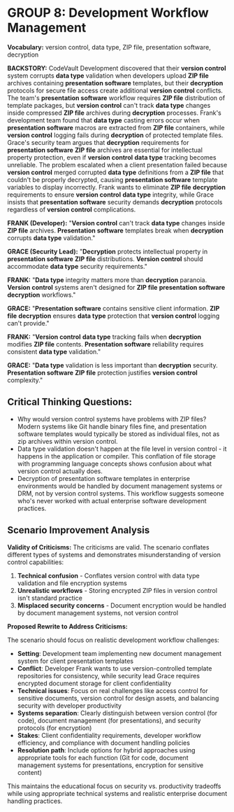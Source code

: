 # GROUP 8: Development Workflow Management

**Vocabulary:** version control, data type, ZIP file, presentation software, decryption


**BACKSTORY:** CodeVault Development discovered that their **version control** system corrupts **data type** validation when developers upload **ZIP file** archives containing **presentation software** templates, but their **decryption** protocols for secure file access create additional **version control** conflicts. The team's **presentation software** workflow requires **ZIP file** distribution of template packages, but **version control** can't track **data type** changes inside compressed **ZIP file** archives during **decryption** processes. Frank's development team found that **data type** casting errors occur when **presentation software** macros are extracted from **ZIP file** containers, while **version control** logging fails during **decryption** of protected template files. Grace's security team argues that **decryption** requirements for **presentation software** **ZIP file** archives are essential for intellectual property protection, even if **version control** **data type** tracking becomes unreliable. The problem escalated when a client presentation failed because **version control** merged corrupted **data type** definitions from a **ZIP file** that couldn't be properly decrypted, causing **presentation software** template variables to display incorrectly. Frank wants to eliminate **ZIP file** **decryption** requirements to ensure **version control** **data type** integrity, while Grace insists that **presentation software** security demands **decryption** protocols regardless of **version control** complications.

**FRANK (Developer):** "**Version control** can't track **data type** changes inside **ZIP file** archives. **Presentation software** templates break when **decryption** corrupts **data type** validation."

**GRACE (Security Lead):** "**Decryption** protects intellectual property in **presentation software** **ZIP file** distributions. **Version control** should accommodate **data type** security requirements."

**FRANK:** "**Data type** integrity matters more than **decryption** paranoia. **Version control** systems aren't designed for **ZIP file** **presentation software** **decryption** workflows."

**GRACE:** "**Presentation software** contains sensitive client information. **ZIP file** **decryption** ensures **data type** protection that **version control** logging can't provide."

**FRANK:** "**Version control** **data type** tracking fails when **decryption** modifies **ZIP file** contents. **Presentation software** reliability requires consistent **data type** validation."

**GRACE:** "**Data type** validation is less important than **decryption** security. **Presentation software** **ZIP file** protection justifies **version control** complexity."

## Critical Thinking Questions:
- Why would version control systems have problems with ZIP files? Modern systems like Git handle binary files fine, and presentation software templates would typically be stored as individual files, not as zip archives within version control.
- Data type validation doesn't happen at the file level in version control - it happens in the application or compiler. This conflation of file storage with programming language concepts shows confusion about what version control actually does.
- Decryption of presentation software templates in enterprise environments would be handled by document management systems or DRM, not by version control systems. This workflow suggests someone who's never worked with actual enterprise software development practices.

## Scenario Improvement Analysis

**Validity of Criticisms:** The criticisms are valid. The scenario conflates different types of systems and demonstrates misunderstanding of version control capabilities:

1. **Technical confusion** - Conflates version control with data type validation and file encryption systems
2. **Unrealistic workflows** - Storing encrypted ZIP files in version control isn't standard practice
3. **Misplaced security concerns** - Document encryption would be handled by document management systems, not version control

**Proposed Rewrite to Address Criticisms:**

The scenario should focus on realistic development workflow challenges:

- **Setting**: Development team implementing new document management system for client presentation templates
- **Conflict**: Developer Frank wants to use version-controlled template repositories for consistency, while security lead Grace requires encrypted document storage for client confidentiality
- **Technical issues**: Focus on real challenges like access control for sensitive documents, version control for design assets, and balancing security with developer productivity
- **Systems separation**: Clearly distinguish between version control (for code), document management (for presentations), and security protocols (for encryption)
- **Stakes**: Client confidentiality requirements, developer workflow efficiency, and compliance with document handling policies
- **Resolution path**: Include options for hybrid approaches using appropriate tools for each function (Git for code, document management systems for presentations, encryption for sensitive content)

This maintains the educational focus on security vs. productivity tradeoffs while using appropriate technical systems and realistic enterprise document handling practices.
